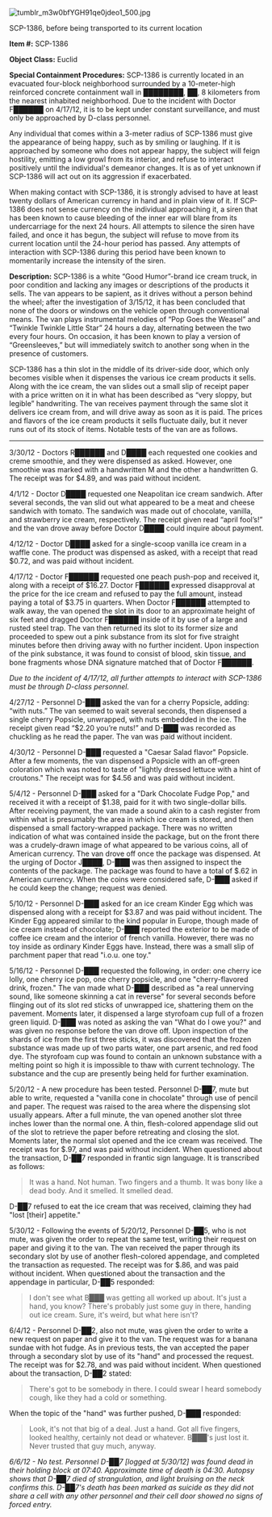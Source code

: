 ![tumblr_m3w0bfYGH91qe0jdeo1_500.jpg](http://scp-wiki.wdfiles.com/local--files/scp-1386/tumblr_m3w0bfYGH91qe0jdeo1_500.jpg)

SCP-1386, before being transported to its current location

**Item #:** SCP-1386

**Object Class:** Euclid

**Special Containment Procedures:** SCP-1386 is currently located in an evacuated four-block neighborhood surrounded by a 10-meter-high reinforced concrete containment wall in ████████, ██, 8 kilometers from the nearest inhabited neighborhood. Due to the incident with Doctor F██████ on 4/17/12, it is to be kept under constant surveillance, and must only be approached by D-class personnel.

Any individual that comes within a 3-meter radius of SCP-1386 must give the appearance of being happy, such as by smiling or laughing. If it is approached by someone who does not appear happy, the subject will feign hostility, emitting a low growl from its interior, and refuse to interact positively until the individual's demeanor changes. It is as of yet unknown if SCP-1386 will act out on its aggression if exacerbated.

When making contact with SCP-1386, it is strongly advised to have at least twenty dollars of American currency in hand and in plain view of it. If SCP-1386 does not sense currency on the individual approaching it, a siren that has been known to cause bleeding of the inner ear will blare from its undercarriage for the next 24 hours. All attempts to silence the siren have failed, and once it has begun, the subject will refuse to move from its current location until the 24-hour period has passed. Any attempts of interaction with SCP-1386 during this period have been known to momentarily increase the intensity of the siren.

**Description:** SCP-1386 is a white “Good Humor”-brand ice cream truck, in poor condition and lacking any images or descriptions of the products it sells. The van appears to be sapient, as it drives without a person behind the wheel; after the investigation of 3/15/12, it has been concluded that none of the doors or windows on the vehicle open through conventional means. The van plays instrumental melodies of “Pop Goes the Weasel” and “Twinkle Twinkle Little Star” 24 hours a day, alternating between the two every four hours. On occasion, it has been known to play a version of “Greensleeves,” but will immediately switch to another song when in the presence of customers.

SCP-1386 has a thin slot in the middle of its driver-side door, which only becomes visible when it dispenses the various ice cream products it sells. Along with the ice cream, the van slides out a small slip of receipt paper with a price written on it in what has been described as “very sloppy, but legible” handwriting. The van receives payment through the same slot it delivers ice cream from, and will drive away as soon as it is paid. The prices and flavors of the ice cream products it sells fluctuate daily, but it never runs out of its stock of items. Notable tests of the van are as follows.

* * *

3/30/12 - Doctors R██████ and D████ each requested one cookies and creme smoothie, and they were dispensed as asked. However, one smoothie was marked with a handwritten M and the other a handwritten G. The receipt was for $4.89, and was paid without incident.

4/1/12 - Doctor D████ requested one Neapolitan ice cream sandwich. After several seconds, the van slid out what appeared to be a meat and cheese sandwich with tomato. The sandwich was made out of chocolate, vanilla, and strawberry ice cream, respectively. The receipt given read “april fool’s!” and the van drove away before Doctor D████ could inquire about payment.

4/12/12 - Doctor D████ asked for a single-scoop vanilla ice cream in a waffle cone. The product was dispensed as asked, with a receipt that read $0.72, and was paid without incident.

4/17/12 - Doctor F██████ requested one peach push-pop and received it, along with a receipt of $16.27. Doctor F██████ expressed disapproval at the price for the ice cream and refused to pay the full amount, instead paying a total of $3.75 in quarters. When Doctor F██████ attempted to walk away, the van opened the slot in its door to an approximate height of six feet and dragged Doctor F██████ inside of it by use of a large and rusted steel trap. The van then returned its slot to its former size and proceeded to spew out a pink substance from its slot for five straight minutes before then driving away with no further incident. Upon inspection of the pink substance, it was found to consist of blood, skin tissue, and bone fragments whose DNA signature matched that of Doctor F██████.

_Due to the incident of 4/17/12, all further attempts to interact with SCP-1386 must be through D-class personnel._

4/27/12 - Personnel D-███ asked the van for a cherry Popsicle, adding: “with nuts.” The van seemed to wait several seconds, then dispensed a single cherry Popsicle, unwrapped, with nuts embedded in the ice. The receipt given read “$2.20 you’re nuts!” and D-███ was recorded as chuckling as he read the paper. The van was paid without incident.

4/30/12 - Personnel D-███ requested a "Caesar Salad flavor" Popsicle. After a few moments, the van dispensed a Popsicle with an off-green coloration which was noted to taste of "lightly dressed lettuce with a hint of croutons." The receipt was for $4.56 and was paid without incident.

5/4/12 - Personnel D-███ asked for a "Dark Chocolate Fudge Pop," and received it with a receipt of $1.38, paid for it with two single-dollar bills. After receiving payment, the van made a sound akin to a cash register from within what is presumably the area in which ice cream is stored, and then dispensed a small factory-wrapped package. There was no written indication of what was contained inside the package, but on the front there was a crudely-drawn image of what appeared to be various coins, all of American currency. The van drove off once the package was dispensed. At the urging of Doctor J████, D-███ was then assigned to inspect the contents of the package. The package was found to have a total of $.62 in American currency. When the coins were considered safe, D-███ asked if he could keep the change; request was denied.

5/10/12 - Personnel D-███ asked for an ice cream Kinder Egg which was dispensed along with a receipt for $3.87 and was paid without incident. The Kinder Egg appeared similar to the kind popular in Europe, though made of ice cream instead of chocolate; D-███ reported the exterior to be made of coffee ice cream and the interior of french vanilla. However, there was no toy inside as ordinary Kinder Eggs have. Instead, there was a small slip of parchment paper that read "i.o.u. one toy."

5/16/12 - Personnel D-███ requested the following, in order: one cherry ice lolly, one cherry ice pop, one cherry popsicle, and one "cherry-flavored drink, frozen." The van made what D-███ described as "a real unnerving sound, like someone skinning a cat in reverse" for several seconds before flinging out of its slot red sticks of unwrapped ice, shattering them on the pavement. Moments later, it dispensed a large styrofoam cup full of a frozen green liquid. D-███ was noted as asking the van "What do I owe you?" and was given no response before the van drove off. Upon inspection of the shards of ice from the first three sticks, it was discovered that the frozen substance was made up of two parts water, one part arsenic, and red food dye. The styrofoam cup was found to contain an unknown substance with a melting point so high it is impossible to thaw with current technology. The substance and the cup are presently being held for further examination.

5/20/12 - A new procedure has been tested. Personnel D-██7, mute but able to write, requested a "vanilla cone in chocolate" through use of pencil and paper. The request was raised to the area where the dispensing slot usually appears. After a full minute, the van opened another slot three inches lower than the normal one. A thin, flesh-colored appendage slid out of the slot to retrieve the paper before retreating and closing the slot. Moments later, the normal slot opened and the ice cream was received. The receipt was for $.97, and was paid without incident. When questioned about the transaction, D-██7 responded in frantic sign language. It is transcribed as follows:

> It was a hand. Not human. Two fingers and a thumb. It was bony like a dead body. And it smelled. It smelled dead.

D-██7 refused to eat the ice cream that was received, claiming they had "lost \[their\] appetite."

5/30/12 - Following the events of 5/20/12, Personnel D-██5, who is not mute, was given the order to repeat the same test, writing their request on paper and giving it to the van. The van received the paper through its secondary slot by use of another flesh-colored appendage, and completed the transaction as requested. The receipt was for $.86, and was paid without incident. When questioned about the transaction and the appendage in particular, D-██5 responded:

> I don't see what B███ was getting all worked up about. It's just a hand, you know? There's probably just some guy in there, handing out ice cream. Sure, it's weird, but what here isn't?

6/4/12 - Personnel D-██2, also not mute, was given the order to write a new request on paper and give it to the van. The request was for a banana sundae with hot fudge. As in previous tests, the van accepted the paper through a secondary slot by use of its "hand" and processed the request. The receipt was for $2.78, and was paid without incident. When questioned about the transaction, D-██2 stated:

> There's got to be somebody in there. I could swear I heard somebody cough, like they had a cold or something.

When the topic of the "hand" was further pushed, D-███ responded:

> Look, it's not that big of a deal. Just a hand. Got all five fingers, looked healthy, certainly not dead or whatever. B███'s just lost it. Never trusted that guy much, anyway.

_6/6/12 - No test. Personnel D-██7 \[logged at 5/30/12\] was found dead in their holding block at 07:40. Approximate time of death is 04:30. Autopsy shows that D-██7 died of strangulation, and light bruising on the neck confirms this. D-██7's death has been marked as suicide as they did not share a cell with any other personnel and their cell door showed no signs of forced entry._